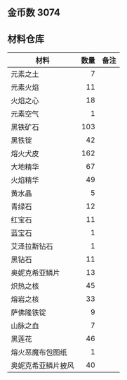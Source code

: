 ## 金币数 3074
## 材料仓库
| 材料        | 数量   |  备注  |
| --------   | -----:  | :----:  |
| 元素之土      | 7   |        |
| 元素火焰      | 11   |        |
| 火焰之心        |   18   |      |
| 元素空气        |    1   |    |
|黑铁矿石|103||
|黑铁锭|42||
|熔火犬皮|162||
|大地精华|67||
|火焰精华|49||
|黄水晶|5||
|青绿石|12||
|红宝石|11||
|蓝宝石|1||
|艾泽拉斯钻石|1||
|黑钻石|11||
|奥妮克希亚鳞片|13||
|炽热之核|45||
|熔岩之核|33||
|萨佛隆铁锭|9||
|山脉之血|7||
|黑莲花|46||
|熔火恶魔布包图纸|1||
|奥妮克希亚鳞片披风|40||
